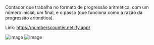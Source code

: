 Contador que trabalha no formato de progressão aritmética, com um número inicial, um final, e o passo (que funciona como a razão da progressão aritmética).

Link: https://numberscounter.netlify.app/ 

![image](https://github.com/YuriGit909/contador/assets/127057738/7e7ba9c2-c307-4057-a161-90a460cc4bac)
![image](https://github.com/YuriGit909/contador/assets/127057738/4727d418-6bdb-4730-a2f7-08fb199e31fb)
